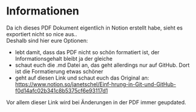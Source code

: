 # Informationen

Da ich dieses PDF Dokument eigentlich in Notion erstellt habe, sieht es exportiert nicht so nice aus..  
Deshalb sind hier eure Optionen:
- lebt damit, dass das PDF nicht so schön formatiert ist, der Informationsgehalt bleibt ja der gleiche
- schaut euch die .md Datei an, das geht allerdings nur auf GitHub. Dort ist die Formatierung etwas schöner
- geht auf diesen Link und schaut euch das Original an: https://www.notion.so/janetschel/Einf-hrung-in-Git-und-GitHub-f0d14afc02b341c8b5375cf6e93117d1

Vor allem dieser Link wird bei Änderungen in der PDF immer geupdated.